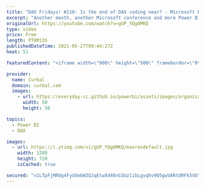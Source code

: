 ```yaml
---
title: "DAX Fridays! #210: Is the end of DAX coding near? - Microsoft Build announcements for Power BI"
excerpt: "Another month, another Microsoft conference and more Power BI updates. Lets review the updates for Power BI here.  Chapters: 00:00 Intro 00:36 Automatic aggregations in power bi 01:10 Streaming dataflows 01:40 Deployment pipeline  02:00 Natural language powered by GPT-3   Enjoy your day!  Here you can"
originalUrl: https://youtube.com/watch?v=gUP_YQg0MKQ
type: video
price: Free
length: PT8M13S
publishedDateTime: 2021-05-27T09:44:27Z
heat: 51

featuredContent: "<iframe width=\"800\" height=\"500\" frameborder=\"0\" src=\"https://www.youtube.com/embed/gUP_YQg0MKQ\" allow=\"accelerometer; autoplay; encrypted-media; gyroscope; picture-in-picture\" allowfullscreen></iframe>"

provider:
  name: Curbal
  domain: curbal.com
  images:
    - url: https://everyday-cc.github.io/powerbi/assets/images/organizations/curbal.com-50x50.jpg
      width: 50
      height: 50

topics:
  - Power BI
  - DAX

images:
  - url: https://i.ytimg.com/vi/gUP_YQg0MKQ/maxresdefault.jpg
    width: 1280
    height: 720
    isCached: true

secured: "v1LTpFjMROg4FydXebW3QJqEtwXd46nCGUz1ibLgvqhv905gwVARtdRFk5VbYiDUwEnPlA88dX31go09nbWplw1F6c4OxhngfeBOzPjzlPBxk01Ec1uXfhh2nqer+35IC+EHcEoOnmWVkOuK67gv7DwiOeNWkTSMrN/WTDpketWbpQRS5GbjznPPDNUWNMqkaUy82dcMkDuZIrJ8Nw3jmYmNTQT5EIGDT/ZB19E8luHrV0QqxnKxsAXGgYfvy2vd+TKOsdAAX7oT0fIqTpO8GGIM353dkmWJNDabDdDnl9OKIQx1DAzt0fSYAkd/pVY5Cuvg6og2AnPCd3bySoExlhVI7i+MljMDgyY1XgFtn/+Lceoe5B6HJmSzRazCs6BA7RESNqsOlvdtuDMx/0yJtx5O88ybiSTxUzhjyFxyg6A=;XT0rzmodu/OdwRGT/xJY8w=="
---
```


